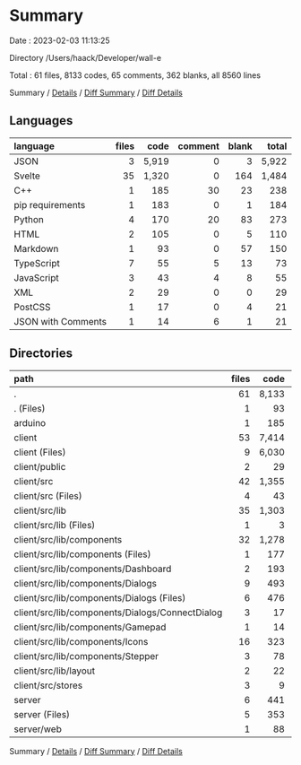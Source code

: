 # Summary

Date : 2023-02-03 11:13:25

Directory /Users/haack/Developer/wall-e

Total : 61 files,  8133 codes, 65 comments, 362 blanks, all 8560 lines

Summary / [Details](details.md) / [Diff Summary](diff.md) / [Diff Details](diff-details.md)

## Languages
| language | files | code | comment | blank | total |
| :--- | ---: | ---: | ---: | ---: | ---: |
| JSON | 3 | 5,919 | 0 | 3 | 5,922 |
| Svelte | 35 | 1,320 | 0 | 164 | 1,484 |
| C++ | 1 | 185 | 30 | 23 | 238 |
| pip requirements | 1 | 183 | 0 | 1 | 184 |
| Python | 4 | 170 | 20 | 83 | 273 |
| HTML | 2 | 105 | 0 | 5 | 110 |
| Markdown | 1 | 93 | 0 | 57 | 150 |
| TypeScript | 7 | 55 | 5 | 13 | 73 |
| JavaScript | 3 | 43 | 4 | 8 | 55 |
| XML | 2 | 29 | 0 | 0 | 29 |
| PostCSS | 1 | 17 | 0 | 4 | 21 |
| JSON with Comments | 1 | 14 | 6 | 1 | 21 |

## Directories
| path | files | code | comment | blank | total |
| :--- | ---: | ---: | ---: | ---: | ---: |
| . | 61 | 8,133 | 65 | 362 | 8,560 |
| . (Files) | 1 | 93 | 0 | 57 | 150 |
| arduino | 1 | 185 | 30 | 23 | 238 |
| client | 53 | 7,414 | 15 | 194 | 7,623 |
| client (Files) | 9 | 6,030 | 11 | 15 | 6,056 |
| client/public | 2 | 29 | 0 | 0 | 29 |
| client/src | 42 | 1,355 | 4 | 179 | 1,538 |
| client/src (Files) | 4 | 43 | 3 | 14 | 60 |
| client/src/lib | 35 | 1,303 | 1 | 159 | 1,463 |
| client/src/lib (Files) | 1 | 3 | 1 | 1 | 5 |
| client/src/lib/components | 32 | 1,278 | 0 | 153 | 1,431 |
| client/src/lib/components (Files) | 1 | 177 | 0 | 19 | 196 |
| client/src/lib/components/Dashboard | 2 | 193 | 0 | 46 | 239 |
| client/src/lib/components/Dialogs | 9 | 493 | 0 | 46 | 539 |
| client/src/lib/components/Dialogs (Files) | 6 | 476 | 0 | 41 | 517 |
| client/src/lib/components/Dialogs/ConnectDialog | 3 | 17 | 0 | 5 | 22 |
| client/src/lib/components/Gamepad | 1 | 14 | 0 | 3 | 17 |
| client/src/lib/components/Icons | 16 | 323 | 0 | 32 | 355 |
| client/src/lib/components/Stepper | 3 | 78 | 0 | 7 | 85 |
| client/src/lib/layout | 2 | 22 | 0 | 5 | 27 |
| client/src/stores | 3 | 9 | 0 | 6 | 15 |
| server | 6 | 441 | 20 | 88 | 549 |
| server (Files) | 5 | 353 | 20 | 84 | 457 |
| server/web | 1 | 88 | 0 | 4 | 92 |

Summary / [Details](details.md) / [Diff Summary](diff.md) / [Diff Details](diff-details.md)